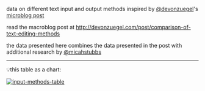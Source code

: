 data on different text input and output methods inspired by [@devonzuegel](https://twitter.com/devonzuegel)'s [microblog post](https://twitter.com/devonzuegel/status/1035905169802706944)

read the macroblog post at http://devonzuegel.com/post/comparison-of-text-editing-methods

the data presented here combines the data presented in the post with additional research by [@micahstubbs](https://twitter.com/micahstubbs)

---

💡this table as a chart:

[![input-methods-table](https://user-images.githubusercontent.com/2119400/44952767-9a03a100-ae3c-11e8-8a6a-4ae7d01392f9.jpg)](https://twitter.com/devonzuegel/status/1035905169802706944)
